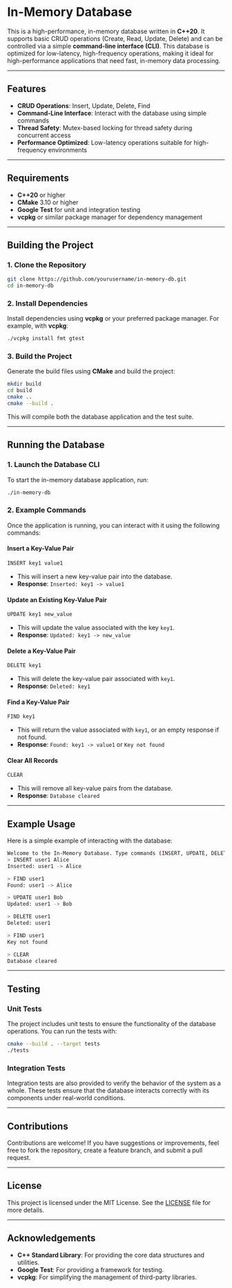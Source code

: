 # In-Memory Database

This is a high-performance, in-memory database written in **C++20**. It supports basic CRUD operations (Create, Read, Update, Delete) and can be controlled via a simple **command-line interface (CLI)**. This database is optimized for low-latency, high-frequency operations, making it ideal for high-performance applications that need fast, in-memory data processing.

---

## Features

- **CRUD Operations**: Insert, Update, Delete, Find
- **Command-Line Interface**: Interact with the database using simple commands
- **Thread Safety**: Mutex-based locking for thread safety during concurrent access
- **Performance Optimized**: Low-latency operations suitable for high-frequency environments

---

## Requirements

- **C++20** or higher
- **CMake** 3.10 or higher
- **Google Test** for unit and integration testing
- **vcpkg** or similar package manager for dependency management

---

## Building the Project

### 1. Clone the Repository

```bash
git clone https://github.com/yourusername/in-memory-db.git
cd in-memory-db
```

### 2. Install Dependencies

Install dependencies using **vcpkg** or your preferred package manager. For example, with **vcpkg**:

```bash
./vcpkg install fmt gtest
```

### 3. Build the Project

Generate the build files using **CMake** and build the project:

```bash
mkdir build
cd build
cmake ..
cmake --build .
```

This will compile both the database application and the test suite.

---

## Running the Database

### 1. Launch the Database CLI

To start the in-memory database application, run:

```bash
./in-memory-db
```

### 2. Example Commands

Once the application is running, you can interact with it using the following commands:

#### Insert a Key-Value Pair

```bash
INSERT key1 value1
```

- This will insert a new key-value pair into the database.
- **Response**: `Inserted: key1 -> value1`

#### Update an Existing Key-Value Pair

```bash
UPDATE key1 new_value
```

- This will update the value associated with the key `key1`.
- **Response**: `Updated: key1 -> new_value`

#### Delete a Key-Value Pair

```bash
DELETE key1
```

- This will delete the key-value pair associated with `key1`.
- **Response**: `Deleted: key1`

#### Find a Key-Value Pair

```bash
FIND key1
```

- This will return the value associated with `key1`, or an empty response if not found.
- **Response**: `Found: key1 -> value1` or `Key not found`

#### Clear All Records

```bash
CLEAR
```

- This will remove all key-value pairs from the database.
- **Response**: `Database cleared`

---

## Example Usage

Here is a simple example of interacting with the database:

```bash
Welcome to the In-Memory Database. Type commands (INSERT, UPDATE, DELETE, FIND, CLEAR):
> INSERT user1 Alice
Inserted: user1 -> Alice

> FIND user1
Found: user1 -> Alice

> UPDATE user1 Bob
Updated: user1 -> Bob

> DELETE user1
Deleted: user1

> FIND user1
Key not found

> CLEAR
Database cleared
```

---

## Testing

### Unit Tests

The project includes unit tests to ensure the functionality of the database operations. You can run the tests with:

```bash
cmake --build . --target tests
./tests
```

### Integration Tests

Integration tests are also provided to verify the behavior of the system as a whole. These tests ensure that the database interacts correctly with its components under real-world conditions.

---

## Contributions

Contributions are welcome! If you have suggestions or improvements, feel free to fork the repository, create a feature branch, and submit a pull request.

---

## License

This project is licensed under the MIT License. See the [LICENSE](LICENSE) file for more details.

---

## Acknowledgements

- **C++ Standard Library**: For providing the core data structures and utilities.
- **Google Test**: For providing a framework for testing.
- **vcpkg**: For simplifying the management of third-party libraries.

